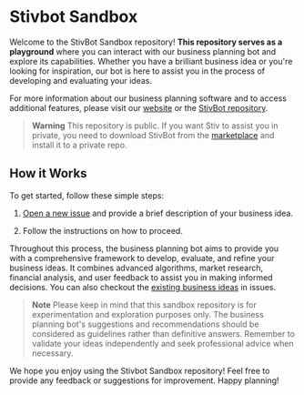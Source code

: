# Stivbot Sandbox

Welcome to the StivBot Sandbox repository! **This repository serves as a playground** where you can interact with our business planning bot and explore its capabilities. Whether you have a brilliant business idea or you're looking for inspiration, our bot is here to assist you in the process of developing and evaluating your ideas.

For more information about our business planning software and to access additional features, please visit our [website](https://www.stivbot.com/) or the [StivBot repository](https://github.com/stivbot/stivbot).

> **Warning**
> This repository is public. If you want Stiv to assist you in private, you need to download StivBot from the [marketplace](https://github.com/marketplace/stivbot/) and install it to a private repo.

## How it Works

To get started, follow these simple steps:

1. [Open a new issue](https://github.com/stivbot/sandbox/issues/new) and provide a brief description of your business idea.

2. Follow the instructions on how to proceed.

Throughout this process, the business planning bot aims to provide you with a comprehensive framework to develop, evaluate, and refine your business ideas. It combines advanced algorithms, market research, financial analysis, and user feedback to assist you in making informed decisions. You can also checkout the [existing business ideas](https://github.com/stivbot/sandbox/issues) in issues.

> **Note**
> Please keep in mind that this sandbox repository is for experimentation and exploration purposes only. The business planning bot's suggestions and recommendations should be considered as guidelines rather than definitive answers. Remember to validate your ideas independently and seek professional advice when necessary.

We hope you enjoy using the Stivbot Sandbox repository! Feel free to provide any feedback or suggestions for improvement. Happy planning!
